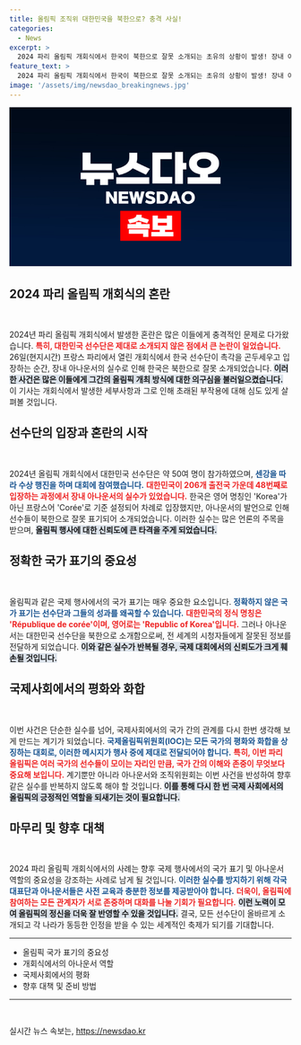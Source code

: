 ```yaml
---
title: 올림픽 조직위 대한민국을 북한으로? 충격 사실!
categories:
  - News
excerpt: >
  2024 파리 올림픽 개회식에서 한국이 북한으로 잘못 소개되는 초유의 상황이 발생! 장내 아나운서는 한국을 북한으로 호명하며 혼란을 가중시켰다. 이 충격적인 해프닝의 배경과 파장에 대한 모든 것을 알아보세요!
feature_text: >
  2024 파리 올림픽 개회식에서 한국이 북한으로 잘못 소개되는 초유의 상황이 발생! 장내 아나운서는 한국을 북한으로 호명하며 혼란을 가중시켰다. 이 충격적인 해프닝의 배경과 파장에 대한 모든 것을 알아보세요!
image: '/assets/img/newsdao_breakingnews.jpg'
---
```


<p><img src="/assets/img/newsdao_breakingnews.jpg" alt="implanttips 속보" /></p>

<h2 data-ke-size="size26">2024 파리 올림픽 개회식의 혼란</h2>

<p data-ke-size="size16">&nbsp;</p>

<p>2024년 파리 올림픽 개회식에서 발생한 혼란은 많은 이들에게 충격적인 문제로 다가왔습니다. <b><span style="color: #ee2323;">특히, 대한민국 선수단은 제대로 소개되지 않은 점에서 큰 논란이 일었습니다.</span></b> 26일(현지시간) 프랑스 파리에서 열린 개회식에서 한국 선수단이 촉각을 곤두세우고 입장하는 순간, 장내 아나운서의 실수로 인해 한국은 북한으로 잘못 소개되었습니다. <b><span style="background-color: #21538527;">이러한 사건은 많은 이들에게 그간의 올림픽 개최 방식에 대한 의구심을 불러일으켰습니다.</span></b> 이 기사는 개회식에서 발생한 세부사항과 그로 인해 초래된 부작용에 대해 심도 있게 살펴볼 것입니다.</p>

<h2 data-ke-size="size26">선수단의 입장과 혼란의 시작</h2>

<p data-ke-size="size16">&nbsp;</p>

<p>2024년 올림픽 개회식에서 대한민국 선수단은 약 50여 명이 참가하였으며, <b><span style="color: #1a5490;">센강을 따라 수상 행진을 하며 대회에 참여했습니다.</span></b> <b><span style="color: #ee2323;">대한민국이 206개 출전국 가운데 48번째로 입장하는 과정에서 장내 아나운서의 실수가 있었습니다.</span></b> 한국은 영어 명칭인 'Korea'가 아닌 프랑스어 'Corée'로 기준 설정되어 차례로 입장했지만, 아나운서의 발언으로 인해 선수들이 북한으로 잘못 표기되어 소개되었습니다. 이러한 실수는 많은 언론의 주목을 받으며, <b><span style="background-color: #21538527;">올림픽 행사에 대한 신뢰도에 큰 타격을 주게 되었습니다.</span></b> </p>

<h2 data-ke-size="size26">정확한 국가 표기의 중요성</h2>

<p data-ke-size="size16">&nbsp;</p>

<p>올림픽과 같은 국제 행사에서의 국가 표기는 매우 중요한 요소입니다. <b><span style="color: #1a5490;">정확하지 않은 국가 표기는 선수단과 그들의 성과를 왜곡할 수 있습니다.</span></b> <b><span style="color: #ee2323;">대한민국의 정식 명칭은 'République de corée'이며, 영어로는 'Republic of Korea'입니다.</span></b> 그러나 아나운서는 대한민국 선수단을 북한으로 소개함으로써, 전 세계의 시청자들에게 잘못된 정보를 전달하게 되었습니다. <b><span style="background-color: #21538527;">이와 같은 실수가 반복될 경우, 국제 대회에서의 신뢰도가 크게 훼손될 것입니다.</span></b></p>

<h2 data-ke-size="size26">국제사회에서의 평화와 화합</h2>

<p data-ke-size="size16">&nbsp;</p>

<p>이번 사건은 단순한 실수를 넘어, 국제사회에서의 국가 간의 관계를 다시 한번 생각해 보게 만드는 계기가 되었습니다. <b><span style="color: #1a5490;">국제올림픽위원회(IOC)는 모든 국가의 평화와 화합을 상징하는 대회로, 이러한 메시지가 행사 중에 제대로 전달되어야 합니다.</span></b> <b><span style="color: #ee2323;">특히, 이번 파리 올림픽은 여러 국가의 선수들이 모이는 자리인 만큼, 국가 간의 이해와 존중이 무엇보다 중요해 보입니다.</span></b> 계기뿐만 아니라 아나운서와 조직위원회는 이번 사건을 반성하여 향후 같은 실수를 반복하지 않도록 해야 할 것입니다. <b><span style="background-color: #21538527;">이를 통해 다시 한 번 국제 사회에서의 올림픽의 긍정적인 역할을 되새기는 것이 필요합니다.</span></b></p>

<h2 data-ke-size="size26">마무리 및 향후 대책</h2>

<p data-ke-size="size16">&nbsp;</p>

<p>2024 파리 올림픽 개회식에서의 사례는 향후 국제 행사에서의 국가 표기 및 아나운서 역할의 중요성을 강조하는 사례로 남게 될 것입니다. <b><span style="color: #1a5490;">이러한 실수를 방지하기 위해 각국 대표단과 아나운서들은 사전 교육과 충분한 정보를 제공받아야 합니다.</span></b> <b><span style="color: #ee2323;">더욱이, 올림픽에 참여하는 모든 관계자가 서로 존중하며 대화를 나눌 기회가 필요합니다.</span></b> <b><span style="background-color: #21538527;">이런 노력이 모여 올림픽의 정신을 더욱 잘 반영할 수 있을 것입니다.</span></b> 결국, 모든 선수단이 올바르게 소개되고 각 나라가 동등한 인정을 받을 수 있는 세계적인 축제가 되기를 기대합니다. </p>

<hr>

<ul>
<li>올림픽 국가 표기의 중요성</li>
<li>개회식에서의 아나운서 역할</li>
<li>국제사회에서의 평화</li>
<li>향후 대책 및 준비 방법</li>
</ul>

<hr>

<p data-ke-size="size16">&nbsp;</p>
실시간 뉴스 속보는, <a href="https://newsdao.kr" rel="dofollow">https://newsdao.kr</a>



